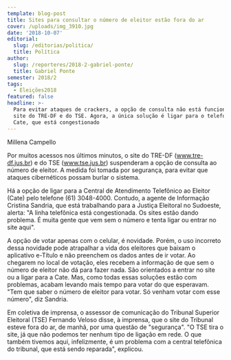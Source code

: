 ```yaml
---
template: blog-post
title: Sites para consultar o número de eleitor estão fora do ar
cover: /uploads/img_3910.jpg
date: '2018-10-07'
editorial:
  slug: /editorias/politica/
  title: Política
author:
  slug: /reporteres/2018-2-gabriel-ponte/
  title: Gabriel Ponte
semester: 2018/2
tags:
  - Eleições2018
featured: false
headline: >-
  Para evitar ataques de crackers, a opção de consulta não está funcionando em
  site do TRE-DF e do TSE. Agora, a única solução é ligar para o telefone do
  Cate, que está congestionado
---
```

Millena Campello

Por muitos acessos nos últimos minutos, o site do TRE-DF (www.tre-df.jus.br) e do TSE (www.tse.jus.br) suspenderam a opção de consulta ao número de eleitor. A medida foi tomada por segurança, para evitar que ataques cibernéticos possam burlar o sistema.

Há a opção de ligar para a Central de Atendimento Telefônico ao Eleitor (Cate) pelo telefone (61) 3048-4000. Contudo, a agente de Informação Cristina Sandria, que está trabalhando para a Justiça Eleitoral no Sudoeste, alerta: "A linha telefônica está congestionada. Os sites estão dando problema. É muita gente que vem sem o número e tenta ligar ou entrar no site aqui".

A opção de votar apenas com o celular, é novidade. Porém, o uso incorreto dessa novidade pode atrapalhar a vida dos eleitores que baixam o aplicativo e-Título e não preenchem os dados antes de ir votar. Ao chegarem no local de votação, eles recebem a informação de que sem o número de eleitor não dá para fazer nada. São orientados a entrar no site ou a ligar para a Cate. Mas, como todas essas soluções estão com problemas, acabam levando mais tempo para votar do que esperavam. "Tem que saber o número de eleitor para votar. Só venham votar com esse número", diz Sandria.

Em coletiva de imprensa, o assessor de comunicação do Tribunal Superior Eleitoral (TSE) Fernando Veloso disse, à imprensa, que o site do Tribunal esteve fora do ar, de manhã, por uma questão de "segurança". "O TSE tira o site, já que não podemos ter nenhum tipo de ligação em rede. O que também tivemos aqui, infelizmente, é um problema com a central telefônica do tribunal, que está sendo reparada", explicou.
